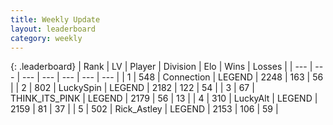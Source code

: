 ```yaml
---
title: Weekly Update
layout: leaderboard
category: weekly
---
```


{: .leaderboard}
| Rank | LV | Player | Division | Elo | Wins | Losses |
| --- | --- | --- | --- | --- | --- | --- |
| <span data-change="19">1</span> | 548 | <span title="ID: 539711">Connection</span> | LEGEND | <span data-change="197">2248</span> | <span data-change="113">163</span> | <span data-change="33">56</span> |
| <span data-change="22">2</span> | 802 | <span title="ID: 498412">LuckySpin</span> | LEGEND | <span data-change="147">2182</span> | <span data-change="52">122</span> | <span data-change="17">54</span> |
| <span data-change="-">3</span> | 67 | <span title="ID: 528133">THINK_ITS_PINK</span> | LEGEND | <span data-change="-">2179</span> | <span data-change="-">56</span> | <span data-change="-">13</span> |
| <span data-change="18">4</span> | 310 | <span title="ID: 512212">LuckyAlt</span> | LEGEND | <span data-change="113">2159</span> | <span data-change="30">81</span> | <span data-change="8">37</span> |
| <span data-change="5">5</span> | 502 | <span title="ID: 466583">Rick_Astley</span> | LEGEND | <span data-change="80">2153</span> | <span data-change="43">106</span> | <span data-change="20">59</span> |